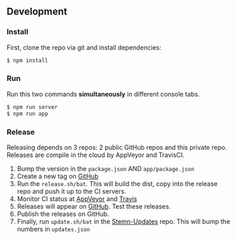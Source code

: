 ## Development

### Install

First, clone the repo via git and install dependencies:

```bash
$ npm install
```

### Run

Run this two commands __simultaneously__ in different console tabs.

```bash
$ npm run server
$ npm run app
```

### Release
Releasing depends on 3 repos: 2 public GitHub repos and this private repo. Releases are compile in the cloud by AppVeyor and TravisCI.

1. Bump the version in the `package.json` AND `app/package.json`
2. Create a new tag on [GitHub](https://github.com/Stemn/Stemn-Desktop/releases)
3. Run the `release.sh/bat`. This will build the dist, copy into the release repo and push it up to the CI servers.
4. Monitor CI status at [AppVeyor](https://ci.appveyor.com/project/MrBlenny/stemn-desktop) and [Travis](https://travis-ci.org/Stemn/Stemn-Desktop)
5. Releases will appear on [GitHub](https://github.com/Stemn/Stemn-Desktop/releases). Test these releases.
6. Publish the releases on GitHub.
7. Finally, run `update.sh/bat` in the [Stemn-Updates](https://github.com/Stemn/Stemn-Desktop) repo. This will bump the numbers in `updates.json`
